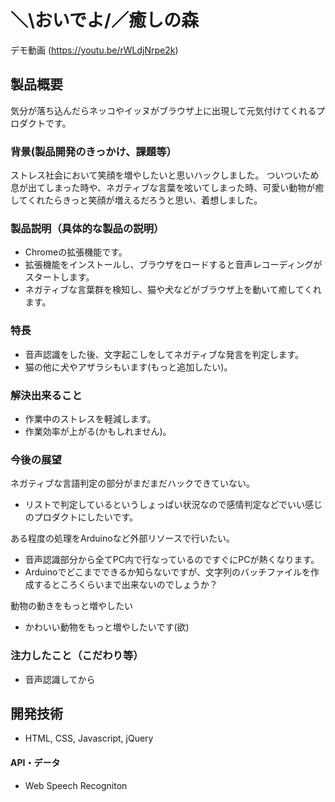 # ＼\おいでよ/／癒しの森

デモ動画
(https://youtu.be/rWLdjNrpe2k)

## 製品概要
気分が落ち込んだらネッコやイッヌがブラウザ上に出現して元気付けてくれるプロダクトです。

### 背景(製品開発のきっかけ、課題等）
ストレス社会において笑顔を増やしたいと思いハックしました。
ついついため息が出てしまった時や、ネガティブな言葉を呟いてしまった時、可愛い動物が癒してくれたらきっと笑顔が増えるだろうと思い、着想しました。

### 製品説明（具体的な製品の説明）
* Chromeの拡張機能です。  
* 拡張機能をインストールし、ブラウザをロードすると音声レコーディングがスタートします。  
* ネガティブな言葉群を検知し、猫や犬などがブラウザ上を動いて癒してくれます。  

### 特長
* 音声認識をした後、文字起こしをしてネガティブな発言を判定します。  
* 猫の他に犬やアザラシもいます(もっと追加したい)。  

### 解決出来ること
* 作業中のストレスを軽減します。  
* 作業効率が上がる(かもしれません)。

### 今後の展望
ネガティブな言語判定の部分がまだまだハックできていない。
* リストで判定しているというしょっぱい状況なので感情判定などでいい感じのプロダクトにしたいです。
 
ある程度の処理をArduinoなど外部リソースで行いたい。
* 音声認識部分から全てPC内で行なっているのですぐにPCが熱くなります。
* Arduinoでどこまでできるか知らないですが、文字列のバッチファイルを作成するところくらいまで出来ないのでしょうか？

動物の動きをもっと増やしたい
* かわいい動物をもっと増やしたいです(欲)


### 注力したこと（こだわり等）
* 音声認識してから

## 開発技術
* HTML, CSS, Javascript, jQuery

#### API・データ
* Web Speech Recogniton

